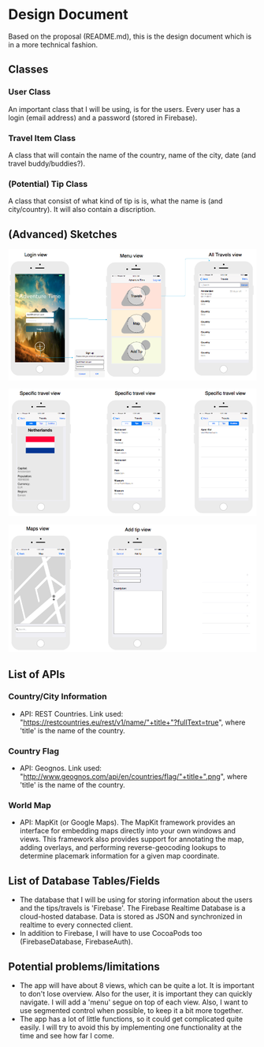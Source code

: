 # Design Document
Based on the proposal (README.md), this is the design document which is in a more technical fashion.


## Classes

### User Class
An important class that I will be using, is for the users. Every user has a login (email address) and a password (stored in Firebase).

### Travel Item Class
A class that will contain the name of the country, name of the city, date (and travel buddy/buddies?).

### (Potential) Tip Class
A class that consist of what kind of tip is is, what the name is (and city/country). It will also contain a discription.


## (Advanced) Sketches
![](Doc/Prototype1.png)

![](Doc/Prototype2.png)

![](Doc/Prototype3.png)


## List of APIs

### Country/City Information
- API: REST Countries. Link used: "https://restcountries.eu/rest/v1/name/"+title+"?fullText=true", where 'title' is the name of the country.

### Country Flag
- API: Geognos. Link used: "http://www.geognos.com/api/en/countries/flag/"+title+".png", where 'title' is the name of the country.

### World Map
- API: MapKit (or Google Maps). The MapKit framework provides an interface for embedding maps directly into your own windows and views. This framework also provides support for annotating the map, adding overlays, and performing reverse-geocoding lookups to determine placemark information for a given map coordinate.


## List of Database Tables/Fields
- The database that I will be using for storing information about the users and the tips/travels is 'Firebase'. The Firebase Realtime Database is a cloud-hosted database. Data is stored as JSON and synchronized in realtime to every connected client.
- In addition to Firebase, I will have to use CocoaPods too (FirebaseDatabase, FirebaseAuth).

## Potential problems/limitations
- The app will have about 8 views, which can be quite a lot. It is important to don't lose overview. Also for the user, it is important they can quickly navigate. I will add a 'menu' segue on top of each view. Also, I want to use segmented control when possible, to keep it a bit more together. 
- The app has a lot of little functions, so it could get complicated quite easily. I will try to avoid this by implementing one functionality at the time and see how far I come.
